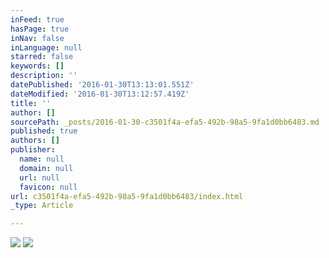 ```yaml
---
inFeed: true
hasPage: true
inNav: false
inLanguage: null
starred: false
keywords: []
description: ''
datePublished: '2016-01-30T13:13:01.551Z'
dateModified: '2016-01-30T13:12:57.419Z'
title: ''
author: []
sourcePath: _posts/2016-01-30-c3501f4a-efa5-492b-98a5-9fa1d0bb6483.md
published: true
authors: []
publisher:
  name: null
  domain: null
  url: null
  favicon: null
url: c3501f4a-efa5-492b-98a5-9fa1d0bb6483/index.html
_type: Article

---
```

![](https://s3-us-west-2.amazonaws.com/the-grid-img/p/20fc9e3b93378f17a1504ecb993fcfe490927aca.jpg)
![](https://s3-us-west-2.amazonaws.com/the-grid-img/p/cbf4b3371dfe58a307d5eb9f022217140186354d.jpg)